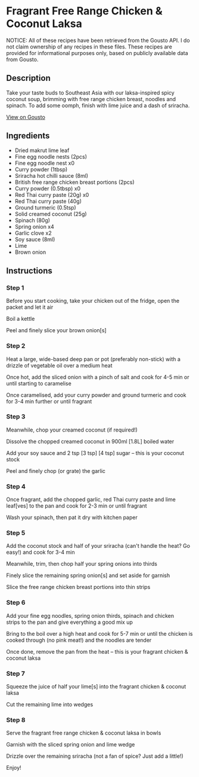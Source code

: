 # Fragrant Free Range Chicken & Coconut Laksa

NOTICE: All of these recipes have been retrieved from the Gousto API. I do not claim ownership of any recipes in these files. These recipes are provided for informational purposes only, based on publicly available data from Gousto.

## Description

Take your taste buds to Southeast Asia with our laksa-inspired spicy coconut soup, brimming with free range chicken breast, noodles and spinach. To add some oomph, finish with lime juice and a dash of sriracha.

[View on Gousto](https://www.gousto.co.uk/recipes/cookbook/fragrant-free-range-chicken-coconut-laksa)

## Ingredients

- Dried makrut lime leaf
- Fine egg noodle nests (2pcs)
- Fine egg noodle nest x0
- Curry powder (1tbsp)
- Sriracha hot chilli sauce (8ml)
- British free range chicken breast portions (2pcs)
- Curry powder (0.5tbsp) x0
- Red Thai curry paste (20g) x0
- Red Thai curry paste (40g)
- Ground turmeric (0.5tsp)
- Solid creamed coconut (25g)
- Spinach (80g)
- Spring onion x4
- Garlic clove x2
- Soy sauce (8ml)
- Lime
- Brown onion

## Instructions


### Step 1

Before you start cooking, take your chicken out of the fridge, open the packet and let it air

Boil a kettle

Peel and finely slice your brown onion[s]


### Step 2

Heat a large, wide-based deep pan or pot (preferably non-stick) with a drizzle of vegetable oil over a medium heat

Once hot, add the sliced onion with a pinch of salt and cook for 4-5 min or until starting to caramelise

Once caramelised, add your curry powder and ground turmeric and cook for 3-4 min further or until fragrant


### Step 3

Meanwhile, chop your creamed coconut (if required!)

Dissolve the chopped creamed coconut in 900ml <span class="text-danger">[1.8L] </span>boiled water

Add your soy sauce and 2 tsp<span class="text-purple"> [3 tsp] </span><span class="text-danger">[4 tsp]</span> sugar – this is your coconut stock

Peel and finely chop (or grate) the garlic


### Step 4

Once fragrant, add the chopped garlic, red Thai curry paste and lime leaf[ves] to the pan and cook for 2-3 min or until fragrant

Wash your spinach, then pat it dry with kitchen paper


### Step 5

Add the coconut stock and half of your sriracha (can't handle the heat? Go easy!) and cook for 3-4 min

Meanwhile, trim, then chop half your spring onions into thirds

Finely slice the remaining spring onion[s] and set aside for garnish

Slice the free range chicken breast portions into thin strips


### Step 6

Add your fine egg noodles, spring onion thirds, spinach and chicken strips to the pan and give everything a good mix up

Bring to the boil over a high heat and cook for 5-7 min or until the chicken is cooked through (no pink meat!) and the noodles are tender

Once done, remove the pan from the heat – this is your fragrant chicken & coconut laksa


### Step 7

Squeeze the juice of half your lime[s] into the fragrant chicken & coconut laksa

Cut the remaining lime into wedges

### Step 8

Serve the fragrant free range chicken & coconut laksa in bowls

Garnish with the sliced spring onion and lime wedge

Drizzle over the remaining sriracha (not a fan of spice? Just add a little!)

Enjoy!

